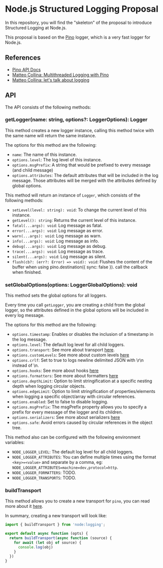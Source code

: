 # Node.js Structured Logging Proposal

In this repository, you will find the "skeleton" of the proposal to introduce Structured Logging at Node.js.

This proposal is based on the [Pino](https://github.com/pinojs/pino) logger, which is a very fast logger for Node.js.

## References

- [Pino API Docs](https://github.com/pinojs/pino/blob/main/docs/api.md)
- [Matteo Collina: Multithreaded Logging with Pino](https://www.youtube.com/watch?v=vETUVN-KEgc)
- [Matteo Collina: let's talk about logging](https://www.youtube.com/watch?v=fILO3kegjfw)

## API

The API consists of the following methods:

### getLogger(name: string, options?: LoggerOptions): Logger

This method creates a new logger instance, calling this method twice with the same name will return the same instance.

The options for this method are the following:

- `name`: The name of this instance.
- `options.level`: The log level of this instance.
- `options.msgPrefix`: A string that would be prefixed to every message (and child message)
- `options.attributes`: The default attributes that will be included in the log message. Those attributes will be merged with the attributes defined by global options.

This method will return an instance of `Logger`, which consists of the following methods:

- `setLevel(level: string): void`: To change the current level of this instance.
- `getLevel(): string`: Returns the current level of this instance.
- `fatal(...args): void`: Log message as fatal.
- `error(...args): void`: Log message as error.
- `warn(...args): void`: Log message as warn.
- `info(...args): void`: Log message as info.
- `debug(...args): void`: Log message as debug.
- `trace(...args): void`: Log message as trace.
- `silent(...args): void`: Log message as silent.
- `flush(cb?: (err?: Error) => void): void`: Flushes the content of the buffer when using pino.destination({ sync: false }). call the callback when finished.

### setGlobalOptions(options: LoggerGlobalOptions): void

This method sets the global options for all loggers.

Every time you call `getLogger`, you are creating a child from the global logger, so the attributes defined in the global options will be included in every log message.

The options for this method are the following:

- `options.timestamp`: Enables or disables the inclusion of a timestamp in the log message.
- `options.level`: The default log level for all child loggers.
- `options.transport`: See more about transport [here](https://github.com/pinojs/pino/blob/main/docs/transports.md).
- `options.customLevels`: See more about custom levels [here](https://github.com/pinojs/pino/blob/main/docs/api.md#customlevels-object)
- `options.crlf`: Set to true to logs newline delimited JSON with \r\n instead of \n.
- `options.hooks`: See more about hooks [here](https://github.com/pinojs/pino/blob/main/docs/api.md#hooks-object)
- `options.formatters`: See more about formatters [here](https://github.com/pinojs/pino/blob/main/docs/api.md#formatters-object)
- `options.depthLimit`: Option to limit stringification at a specific nesting depth when logging circular objects.
- `options.edgeLimit`: Option to limit stringification of properties/elements when logging a specific object/array with circular references.
- `options.enabled`: Set to false to disable logging.
- `options.msgPrefix`: The msgPrefix property allows you to specify a prefix for every message of the logger and its children.
- `options.serializers`: See more about serializers [here](https://github.com/pinojs/pino/blob/main/docs/api.md#serializers-object)
- `options.safe`: Avoid errors caused by circular references in the object tree.

This method also can be configured with the following environment variables:

- `NODE_LOGGER_LEVEL`: The default log level for all child loggers.
- `NODE_LOGGER_ATTRIBUTES`: You can define multiple times using the format `<key>=<value>` and separate by a comma, eg: `NODE_LOGGER_ATTRIBUTES=machine=dev,protocol=http`.
- `NODE_LOGGER_FORMATTERS`: TODO.
- `NODE_LOGGER_TRANSPORTS`: TODO.

### buildTransport

This method allows you to create a new transport for `pino`, you can read more about it [here](https://github.com/pinojs/pino-abstract-transport).

In summary, creating a new transport will look like:

```js
import { buildTransport } from 'node:logging';

export default async function (opts) {
  return buildTransport(async function (source) {
    for await (let obj of source) {
      console.log(obj)
    }
  })
}
```
